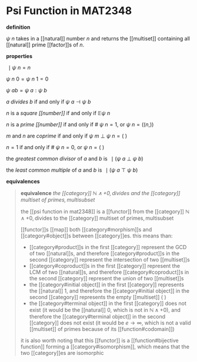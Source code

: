 # Psi Function in MAT2348

**definition**

$\psi\ n$ takes in a [[natural]] number $n$ and returns the [[multiset]] containing all [[natural]] prime [[factor]]s of $n$.

**properties**

$\,\mid \psi\ n = n$

$\psi\ n\ 0 = \psi\ n\ 1 = 0$

$\psi\ ab = \psi\ a : \psi\ b$

$a$ _divides_ $b$ if and only if $\psi\ a \dashv \psi\ b$

$n$ is a _square [[number]]_ if and only if $\mathbb E \psi\ n$

$n$ is a _prime [[number]]_ if and only if $\#\ \psi\ n = 1$, or $\psi\ n = ((n,))$

$m$ and $n$ are _coprime_ if and only if $\psi\ m\ \bot\ \psi\ n = (\ )$

$n = 1$ if and only if $\#\ \psi\ n = 0$, or $\psi\ n = (\ )$

the _greatest common divisor_ of $a$ and $b$ is $\,\mid (\psi\ a\ \bot\ \psi\ b)$

the _least common multiple_ of $a$ and $b$ is $\,\mid (\psi\ a\ \top\ \psi\ b)$

**equivalences**

> **equivalence** _the [[category]] $\mathbb N \land +0, \text{divides}$ and the [[category]] $\text{multiset of primes}, \text{multisubset}$_
>
> the [[psi function in mat2348]] is a [[functor]] from the [[category]] $\mathbb N \land +0, \text{divides}$ to the [[category]] $\text{multiset of primes}, \text{multisubset}$
>
> [[functor]]s [[map]] both [[category#morphism]]s and [[category#object]]s between [[category]]es. this means than:
>
> - [[category#product]]s in the first [[category]] represent the GCD of two [[natural]]s, and therefore [[category#product]]s in the second [[category]] represent the intersection of two [[multiset]]s
> - [[category#coproduct]]s in the first [[category]] represent the LCM of two [[natural]]s, and therefore [[category#coproduct]]s in the second [[category]] represent the union of two [[multiset]]s
> - the [[category#initial object]] in the first [[category]] represents the [[natural]] $1$, and therefore the [[category#initial object]] in the second [[category]] represents the empty [[multiset]] $(\ )$
> - the [[category#terminal object]] in the first [[category]] does not exist (it would be the [[natural]] $0$, which is not in $\mathbb N \land +0$), and therefore the [[category#terminal object]] in the second [[category]] does not exist (it would be $e \rightarrow \infty$, which is not a valid [[multiset]] of primes because of its [[function#codomain]])
>
> it is also worth noting that this [[functor]] is a [[function#bijective function]] forming a [[category#isomorphism]], which means that the two [[category]]es are isomorphic
